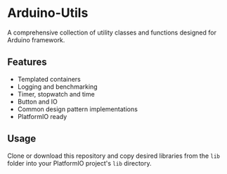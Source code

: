 # Arduino-Utils
A comprehensive collection of utility classes and functions designed for Arduino framework.

## Features
- Templated containers
- Logging and benchmarking
- Timer, stopwatch and time
- Button and IO
- Common design pattern implementations
- PlatformIO ready

## Usage
Clone or download this repository and copy desired libraries from the `lib` folder into your PlatformIO project's `lib` directory.